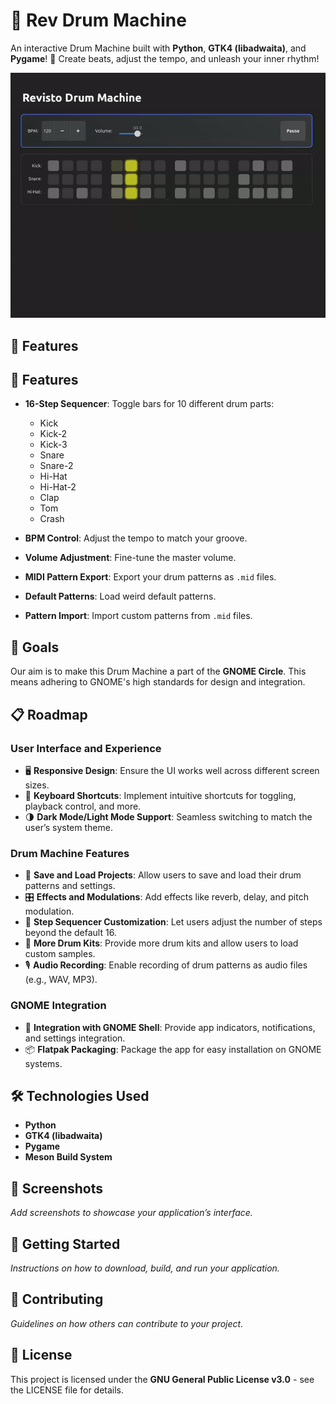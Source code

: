 # 🥁 Rev Drum Machine

An interactive Drum Machine built with **Python**, **GTK4 (libadwaita)**, and **Pygame**! 🎵 Create beats, adjust the tempo, and unleash your inner rhythm!

![Watch the video demo](data/screen-recording.gif)

## 🚀 Features

## 🚀 Features

- **16-Step Sequencer**: Toggle bars for 10 different drum parts:
  - Kick
  - Kick-2
  - Kick-3
  - Snare
  - Snare-2
  - Hi-Hat
  - Hi-Hat-2
  - Clap
  - Tom
  - Crash

- **BPM Control**: Adjust the tempo to match your groove.
- **Volume Adjustment**: Fine-tune the master volume.
- **MIDI Pattern Export**: Export your drum patterns as `.mid` files.
- **Default Patterns**: Load weird default patterns.
- **Pattern Import**: Import custom patterns from `.mid` files.

## 🎯 Goals

Our aim is to make this Drum Machine a part of the **GNOME Circle**. This means adhering to GNOME's high standards for design and integration.

## 📋 Roadmap

### **User Interface and Experience**

- 🖥️ **Responsive Design**: Ensure the UI works well across different screen sizes.
- 🎹 **Keyboard Shortcuts**: Implement intuitive shortcuts for toggling, playback control, and more.
- 🌗 **Dark Mode/Light Mode Support**: Seamless switching to match the user’s system theme.

### **Drum Machine Features**

- 💾 **Save and Load Projects**: Allow users to save and load their drum patterns and settings.
- 🎛️ **Effects and Modulations**: Add effects like reverb, delay, and pitch modulation.
- 🔢 **Step Sequencer Customization**: Let users adjust the number of steps beyond the default 16.
- 🥁 **More Drum Kits**: Provide more drum kits and allow users to load custom samples.
- 🎙️ **Audio Recording**: Enable recording of drum patterns as audio files (e.g., WAV, MP3).

### **GNOME Integration**

- 🤝 **Integration with GNOME Shell**: Provide app indicators, notifications, and settings integration.
- 📦 **Flatpak Packaging**: Package the app for easy installation on GNOME systems.

## 🛠️ Technologies Used

- **Python**
- **GTK4 (libadwaita)**
- **Pygame**
- **Meson Build System**

## 📸 Screenshots

*Add screenshots to showcase your application’s interface.*

## 🤔 Getting Started

*Instructions on how to download, build, and run your application.*

## 🌟 Contributing

*Guidelines on how others can contribute to your project.*

## 📄 License

This project is licensed under the **GNU General Public License v3.0** - see the LICENSE file for details.
